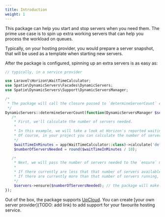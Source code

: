 ```yaml
---
title: Introduction
weight: 1
---
```


This package can help you start and stop servers when you need them. The prime use case is to spin up extra working
servers that can help you process the workload on queues. 

Typically, on your hosting provider, you would prepare a server snapshot, that will be used as a template when starting new servers.

After the package is configured, spinning up an extra servers is as easy as:

```php
// typically, in a service provider

use Laravel\Horizon\WaitTimeCalculator;
use Spatie\DynamicServers\Facades\DynamicServers;
use Spatie\DynamicServers\Support\DynamicServersManager;

/*
 * The package will call the closure passed to `determineServerCount` every minute
 */
DynamicServers::determineServerCount(function(DynamicServersManager $servers) {
   /*
    * First, we'll calculate the number of servers needed. 
    * 
    * In this example, we will take a look at Horizon's reported waiting time.
    * Of course, in your project you can calculate the number of servers needed however you want.    
    */
    $waitTimeInMinutes = app(WaitTimeCalculator::class)->calculate('default');
    $numberOfServersNeeded = round($waitTimeInMinutes / 10);

   /*
    * Next, we will pass the number of servers needed to the `ensure` method.
    * 
    * If there currently are less that that number of servers available, the package will start new ones.
    * If there are currently more than that number of servers running, the package will stop a few servers.
    */
    $servers->ensure($numberOfServersNeeded); // the package will make sure that this number of servers is available
});
```

Out of the box, the package supports [UpCloud](https://upcloud.com).  You can create [your own server provider](TODO: add link) to add support for your favourite hosting service.


